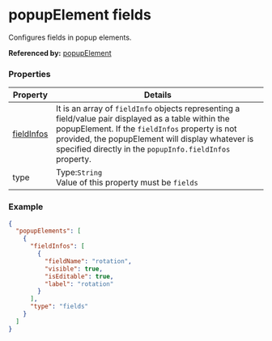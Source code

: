 # popupElement fields

Configures fields in popup elements.

**Referenced by:** [popupElement](popupElement.md)

### Properties

| Property | Details
| --- | ---
| [fieldInfos](fieldInfo.md) | It is an array of `fieldInfo` objects representing a field/value pair displayed as a table within the popupElement. If the `fieldInfos` property is not provided, the popupElement will display whatever is specified directly in the `popupInfo.fieldInfos` property.
| type | Type:`String`<br>Value of this property must be `fields`


### Example

```json
{
  "popupElements": [
    {
      "fieldInfos": [
        {
          "fieldName": "rotation",
          "visible": true,
          "isEditable": true,
          "label": "rotation"
        }
      ],
      "type": "fields"
    }
  ]
}
```

